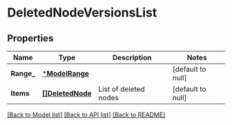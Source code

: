 # DeletedNodeVersionsList

## Properties
Name | Type | Description | Notes
------------ | ------------- | ------------- | -------------
**Range_** | [***ModelRange**](Range.md) |  | [default to null]
**Items** | [**[]DeletedNode**](DeletedNode.md) | List of deleted nodes | [default to null]

[[Back to Model list]](../README.md#documentation-for-models) [[Back to API list]](../README.md#documentation-for-api-endpoints) [[Back to README]](../README.md)

